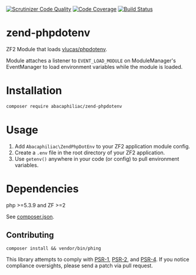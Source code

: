 [![Scrutinizer Code Quality](https://scrutinizer-ci.com/g/abacaphiliac/zend-phpdotenv/badges/quality-score.png?b=master)](https://scrutinizer-ci.com/g/abacaphiliac/zend-phpdotenv/?branch=master)
[![Code Coverage](https://scrutinizer-ci.com/g/abacaphiliac/zend-phpdotenv/badges/coverage.png?b=master)](https://scrutinizer-ci.com/g/abacaphiliac/zend-phpdotenv/?branch=master)
[![Build Status](https://travis-ci.org/abacaphiliac/zend-phpdotenv.svg?branch=master)](https://travis-ci.org/abacaphiliac/zend-phpdotenv)

# zend-phpdotenv
ZF2 Module that loads [vlucas/phpdotenv](https://github.com/vlucas/phpdotenv).

Module attaches a listener to `EVENT_LOAD_MODULE` on ModuleManager's EventManager to load environment variables while the module is loaded.

# Installation
```bash
composer require abacaphiliac/zend-phpdotenv
```

# Usage
1. Add `Abacaphiliac\ZendPhpDotEnv` to your ZF2 application module config.
2. Create a `.env` file in the root directory of your ZF2 application.
3. Use `getenv()` anywhere in your code (or config) to pull environment variables.

# Dependencies
php >=5.3.9 and ZF >=2

See [composer.json](composer.json).

## Contributing
```
composer install && vendor/bin/phing
```

This library attempts to comply with [PSR-1][], [PSR-2][], and [PSR-4][]. If
you notice compliance oversights, please send a patch via pull request.

[PSR-1]: https://github.com/php-fig/fig-standards/blob/master/accepted/PSR-1-basic-coding-standard.md
[PSR-2]: https://github.com/php-fig/fig-standards/blob/master/accepted/PSR-2-coding-style-guide.md
[PSR-4]: https://github.com/php-fig/fig-standards/blob/master/accepted/PSR-4-autoloader.md
